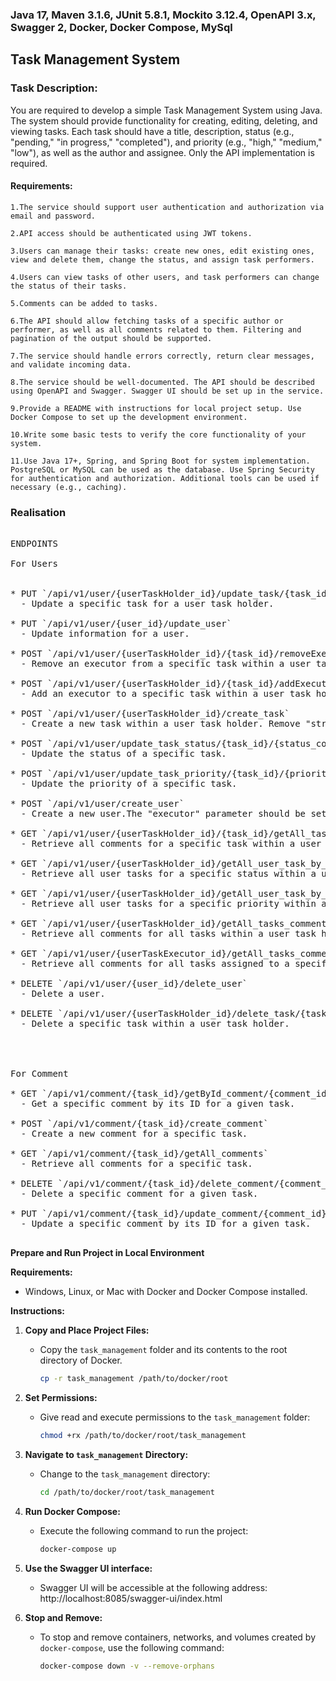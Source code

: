 
### Java 17, Maven 3.1.6, JUnit 5.8.1, Mockito 3.12.4, OpenAPI 3.x, Swagger 2, Docker, Docker Compose, MySql

## Task Management System 
### Task Description:
You are required to develop a simple Task Management System using Java. The system should provide functionality for creating, editing, deleting, and viewing tasks. Each task should have a title, description, status (e.g., "pending," "in progress," "completed"), and priority (e.g., "high," "medium," "low"), as well as the author and assignee. Only the API implementation is required.

#### Requirements:

    1.The service should support user authentication and authorization via email and password.

    2.API access should be authenticated using JWT tokens.

    3.Users can manage their tasks: create new ones, edit existing ones, view and delete them, change the status, and assign task performers.

    4.Users can view tasks of other users, and task performers can change the status of their tasks.

    5.Comments can be added to tasks.

    6.The API should allow fetching tasks of a specific author or performer, as well as all comments related to them. Filtering and pagination of the output should be supported.

    7.The service should handle errors correctly, return clear messages, and validate incoming data.

    8.The service should be well-documented. The API should be described using OpenAPI and Swagger. Swagger UI should be set up in the service.

    9.Provide a README with instructions for local project setup. Use Docker Compose to set up the development environment.

    10.Write some basic tests to verify the core functionality of your system.
    
    11.Use Java 17+, Spring, and Spring Boot for system implementation. PostgreSQL or MySQL can be used as the database. Use Spring Security for authentication and authorization. Additional tools can be used if necessary (e.g., caching).

### Realisation
 <pre> 
ENDPOINTS

For Users
 
 
* PUT `/api/v1/user/{userTaskHolder_id}/update_task/{task_id}`
  - Update a specific task for a user task holder.

* PUT `/api/v1/user/{user_id}/update_user`
  - Update information for a user.

* POST `/api/v1/user/{userTaskHolder_id}/{task_id}/removeExecutor/{userExecutor_id}`
  - Remove an executor from a specific task within a user task holder.

* POST `/api/v1/user/{userTaskHolder_id}/{task_id}/addExecutor/{userExecutor_id}`
  - Add an executor to a specific task within a user task holder.

* POST `/api/v1/user/{userTaskHolder_id}/create_task`
  - Create a new task within a user task holder. Remove "string" from the "tasks":["string"] leaving it as "tasks": [] in the JSON Swagger. Fill in the remaining task fields.

* POST `/api/v1/user/update_task_status/{task_id}/{status_code}`
  - Update the status of a specific task.

* POST `/api/v1/user/update_task_priority/{task_id}/{priority_code}`
  - Update the priority of a specific task.

* POST `/api/v1/user/create_user`
  - Create a new user.The "executor" parameter should be set to 'true' for a task executor or 'false' for a task holder. Remove "string" from the "users":["string"] leaving it as "users": [] in the JSON Swagger. Fill in the remaining user fields.

* GET `/api/v1/user/{userTaskHolder_id}/{task_id}/getAll_task_comment_holder_id_task_id`
  - Retrieve all comments for a specific task within a user task holder.

* GET `/api/v1/user/{userTaskHolder_id}/getAll_user_task_by_status/{status}`
  - Retrieve all user tasks for a specific status within a user task holder.

* GET `/api/v1/user/{userTaskHolder_id}/getAll_user_task_by_priority/{priority}`
  - Retrieve all user tasks for a specific priority within a user task holder.

* GET `/api/v1/user/{userTaskHolder_id}/getAll_tasks_comments_holder`
  - Retrieve all comments for all tasks within a user task holder.

* GET `/api/v1/user/{userTaskExecutor_id}/getAll_tasks_comments_executor`
  - Retrieve all comments for all tasks assigned to a specific executor.

* DELETE `/api/v1/user/{user_id}/delete_user`
  - Delete a user.

* DELETE `/api/v1/user/{userTaskHolder_id}/delete_task/{task_id}`
  - Delete a specific task within a user task holder.


  

For Comment

* GET `/api/v1/comment/{task_id}/getById_comment/{comment_id}`
  - Get a specific comment by its ID for a given task.

* POST `/api/v1/comment/{task_id}/create_comment`
  - Create a new comment for a specific task.

* GET `/api/v1/comment/{task_id}/getAll_comments`
  - Retrieve all comments for a specific task.

* DELETE `/api/v1/comment/{task_id}/delete_comment/{comment_id}`
  - Delete a specific comment for a given task.

* PUT `/api/v1/comment/{task_id}/update_comment/{comment_id}`
  - Update a specific comment by its ID for a given task.
     </pre>

**Prepare and Run Project in Local Environment**

**Requirements:**
- Windows, Linux, or Mac with Docker and Docker Compose installed.

**Instructions:**

1. **Copy and Place Project Files:**
   - Copy the `task_management` folder and its contents to the root directory of Docker.
     ```bash
     cp -r task_management /path/to/docker/root
     ```

2. **Set Permissions:**
   - Give read and execute permissions to the `task_management` folder:
     ```bash
     chmod +rx /path/to/docker/root/task_management
     ```

3. **Navigate to `task_management` Directory:**
   - Change to the `task_management` directory:
     ```bash
     cd /path/to/docker/root/task_management
     ```

4. **Run Docker Compose:**
   - Execute the following command to run the project:
     ```bash
     docker-compose up
     ```
5. **Use the Swagger UI interface:**
   - Swagger UI will be accessible at the following address: http://localhost:8085/swagger-ui/index.html

6. **Stop and Remove:**
   - To stop and remove containers, networks, and volumes created by `docker-compose`, use the following command:
     ```bash
     docker-compose down -v --remove-orphans
     ```

 